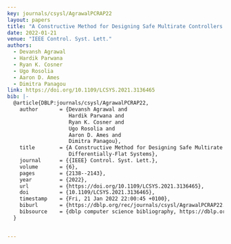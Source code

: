 ```yaml
---
key: journals/csysl/AgrawalPCRAP22
layout: papers
title: "A Constructive Method for Designing Safe Multirate Controllers for Differentially-Flat Systems."
date: 2022-01-21
venue: "IEEE Control. Syst. Lett."
authors:
  - Devansh Agrawal
  - Hardik Parwana
  - Ryan K. Cosner
  - Ugo Rosolia
  - Aaron D. Ames
  - Dimitra Panagou
link: https://doi.org/10.1109/LCSYS.2021.3136465
bib: |-
  @article{DBLP:journals/csysl/AgrawalPCRAP22,
    author       = {Devansh Agrawal and
                    Hardik Parwana and
                    Ryan K. Cosner and
                    Ugo Rosolia and
                    Aaron D. Ames and
                    Dimitra Panagou},
    title        = {A Constructive Method for Designing Safe Multirate Controllers for
                    Differentially-Flat Systems},
    journal      = {{IEEE} Control. Syst. Lett.},
    volume       = {6},
    pages        = {2138--2143},
    year         = {2022},
    url          = {https://doi.org/10.1109/LCSYS.2021.3136465},
    doi          = {10.1109/LCSYS.2021.3136465},
    timestamp    = {Fri, 21 Jan 2022 22:00:45 +0100},
    biburl       = {https://dblp.org/rec/journals/csysl/AgrawalPCRAP22.bib},
    bibsource    = {dblp computer science bibliography, https://dblp.org}
  }


---
```

